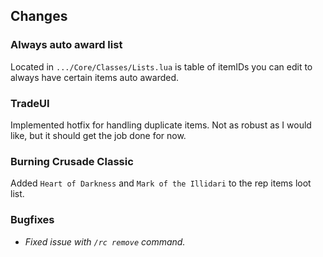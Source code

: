 ## Changes

### Always auto award list

Located in `.../Core/Classes/Lists.lua` is table of itemIDs you can edit to always have certain items auto awarded.

### TradeUI

Implemented hotfix for handling duplicate items.
Not as robust as I would like, but it should get the job done for now.

### Burning Crusade Classic

Added `Heart of Darkness` and `Mark of the Illidari` to the rep items loot list.


### Bugfixes

* *Fixed issue with `/rc remove` command.*
